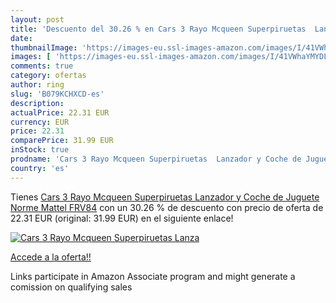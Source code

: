 ```yaml
---
layout: post
title: 'Descuento del 30.26 % en Cars 3 Rayo Mcqueen Superpiruetas  Lanza'
date: 
thumbnailImage: 'https://images-eu.ssl-images-amazon.com/images/I/41VWhaYMYDL._SL200_.jpg'
images: [ 'https://images-eu.ssl-images-amazon.com/images/I/41VWhaYMYDL._SL200_.jpg' ]
comments: true
category: ofertas
author: ring
slug: 'B079KCHXCD-es'
description:
actualPrice: 22.31 EUR
currency: EUR
price: 22.31
comparePrice: 31.99 EUR
inStock: true
prodname: 'Cars 3 Rayo Mcqueen Superpiruetas  Lanzador y Coche de Juguete  Norme Mattel FRV84'
country: 'es'
---
```


Tienes [Cars 3 Rayo Mcqueen Superpiruetas  Lanzador y Coche de Juguete  Norme Mattel FRV84](https://www.amazon.es/dp/B079KCHXCD/?tag=tolees-21) con un 30.26 % de descuento con precio de oferta de 22.31 EUR (original: 31.99 EUR) en el siguiente enlace!

[![Cars 3 Rayo Mcqueen Superpiruetas  Lanza](https://images-eu.ssl-images-amazon.com/images/I/41VWhaYMYDL._SL200_.jpg)](https://www.amazon.es/dp/B079KCHXCD/?tag=tolees-21)

[Accede a la oferta!!](https://www.amazon.es/dp/B079KCHXCD/?tag=tolees-21)

Links participate in Amazon Associate program and might generate a comission on qualifying sales


